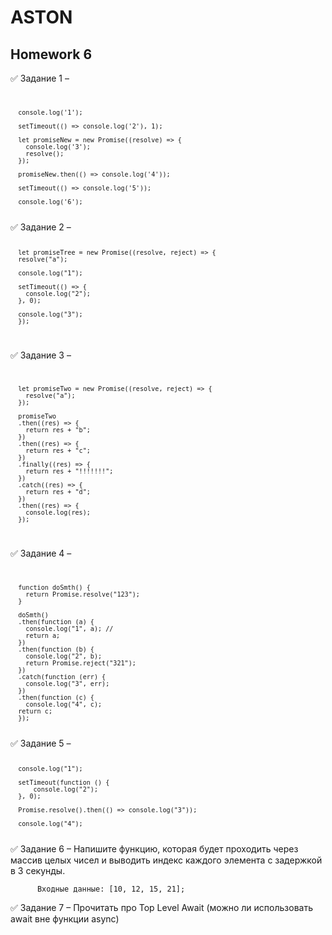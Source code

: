 # ASTON
## Homework 6

 ✅ Задание 1 – <code>
 
      console.log('1');

      setTimeout(() => console.log('2'), 1);

      let promiseNew = new Promise((resolve) => {
        console.log('3');
        resolve();
      });

      promiseNew.then(() => console.log('4'));

      setTimeout(() => console.log('5'));

      console.log('6');
</code>
 ✅ Задание 2 –  <code>

      let promiseTree = new Promise((resolve, reject) => {
      resolve("a");

      console.log("1");

      setTimeout(() => {
        console.log("2");
      }, 0);

      console.log("3");
      });
</code>

 ✅ Задание 3 –  <code>

      let promiseTwo = new Promise((resolve, reject) => {
        resolve("a");
      });

      promiseTwo
      .then((res) => {
        return res + "b";
      })
      .then((res) => {
        return res + "с";
      })
      .finally((res) => {
        return res + "!!!!!!!";
      })
      .catch((res) => {
        return res + "d";
      })
      .then((res) => {
        console.log(res);
      });
</code>

 ✅ Задание 4 –  <code>

      function doSmth() {
        return Promise.resolve("123");
      }

      doSmth()
      .then(function (a) {
        console.log("1", a); //
        return a;
      })
      .then(function (b) {
        console.log("2", b);
        return Promise.reject("321");
      })
      .catch(function (err) {
        console.log("3", err);
      })
      .then(function (c) {
        console.log("4", c);
      return c;
      });
</code>
 ✅ Задание 5 –  <code>

      console.log("1");

      setTimeout(function () {
          console.log("2");
      }, 0);

      Promise.resolve().then(() => console.log("3"));

      console.log("4");
</code>
 ✅ Задание 6 –   Напишите функцию, которая будет проходить через массив целых чисел и выводить индекс каждого элемента с задержкой в 3 секунды.
          
          Входные данные: [10, 12, 15, 21];

 ✅ Задание 7 –  Прочитать про Top Level Await (можно ли использовать await вне функции async)

